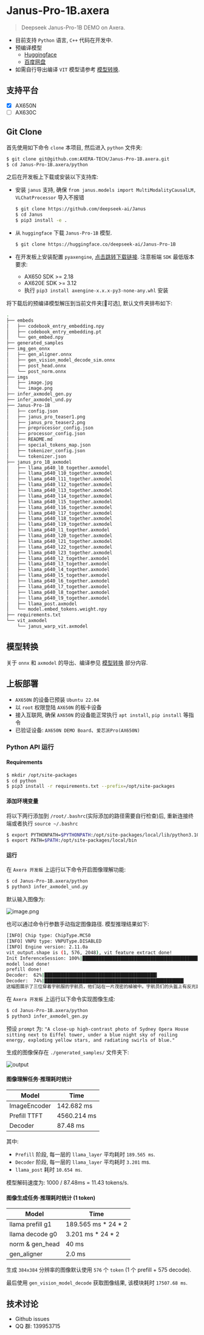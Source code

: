 # Janus-Pro-1B.axera

> Deepseek Janus-Pro-1B DEMO on Axera.

- 目前支持 `Python` 语言, `C++` 代码在开发中.
- 预编译模型
    - [Huggingface](https://huggingface.co/AXERA-TECH/Janus-Pro-1B)
    - [百度网盘](https://pan.baidu.com/s/1Ht-q22Lj3KwY_TT-K27lCw?pwd=jhdk)
- 如需自行导出编译 `VIT` 模型请参考 [模型转换](/model_convert/README.md).

## 支持平台

- [x] AX650N
- [ ] AX630C

## Git Clone

首先使用如下命令 `clone` 本项目, 然后进入 `python` 文件夹:

```bash
$ git clone git@github.com:AXERA-TECH/Janus-Pro-1B.axera.git
$ cd Janus-Pro-1B.axera/python
```

之后在开发板上下载或安装以下支持库:

- 安装 `janus` 支持, 确保 `from janus.models import MultiModalityCausalLM, VLChatProcessor` 导入不报错

    ```bash
    $ git clone https://github.com/deepseek-ai/Janus
    $ cd Janus
    $ pip3 install -e .
    ```

- 从 `huggingface` 下载 `Janus-Pro-1B` 模型.

    ```bash
    $ git clone https://huggingface.co/deepseek-ai/Janus-Pro-1B
    ```

- 在开发板上安装配置 `pyaxengine`, [点击跳转下载链接](https://github.com/AXERA-TECH/pyaxengine/releases). 注意板端 `SDK` 最低版本要求:

    - AX650 SDK >= 2.18
    - AX620E SDK >= 3.12
    - 执行 `pip3 install axengine-x.x.x-py3-none-any.whl` 安装

将下载后的预编译模型解压到当前文件夹[🔔可选], 默认文件夹排布如下:

```bash
.
├── embeds
│   ├── codebook_entry_embedding.npy
│   ├── codebook_entry_embedding.pt
│   └── gen_embed.npy
├── generated_samples
├── img_gen_onnx
│   ├── gen_aligner.onnx
│   ├── gen_vision_model_decode_sim.onnx
│   ├── post_head.onnx
│   └── post_norm.onnx
├── imgs
│   ├── image.jpg
│   └── image.png
├── infer_axmodel_gen.py
├── infer_axmodel_und.py
├── Janus-Pro-1B
│   ├── config.json
│   ├── janus_pro_teaser1.png
│   ├── janus_pro_teaser2.png
│   ├── preprocessor_config.json
│   ├── processor_config.json
│   ├── README.md
│   ├── special_tokens_map.json
│   ├── tokenizer_config.json
│   └── tokenizer.json
├── janus_pro_1B_axmodel
│   ├── llama_p640_l0_together.axmodel
│   ├── llama_p640_l10_together.axmodel
│   ├── llama_p640_l11_together.axmodel
│   ├── llama_p640_l12_together.axmodel
│   ├── llama_p640_l13_together.axmodel
│   ├── llama_p640_l14_together.axmodel
│   ├── llama_p640_l15_together.axmodel
│   ├── llama_p640_l16_together.axmodel
│   ├── llama_p640_l17_together.axmodel
│   ├── llama_p640_l18_together.axmodel
│   ├── llama_p640_l19_together.axmodel
│   ├── llama_p640_l1_together.axmodel
│   ├── llama_p640_l20_together.axmodel
│   ├── llama_p640_l21_together.axmodel
│   ├── llama_p640_l22_together.axmodel
│   ├── llama_p640_l23_together.axmodel
│   ├── llama_p640_l2_together.axmodel
│   ├── llama_p640_l3_together.axmodel
│   ├── llama_p640_l4_together.axmodel
│   ├── llama_p640_l5_together.axmodel
│   ├── llama_p640_l6_together.axmodel
│   ├── llama_p640_l7_together.axmodel
│   ├── llama_p640_l8_together.axmodel
│   ├── llama_p640_l9_together.axmodel
│   ├── llama_post.axmodel
│   └── model.embed_tokens.weight.npy
├── requirements.txt
└── vit_axmodel
    └── janus_warp_vit.axmodel
```

## 模型转换

关于 `onnx` 和 `axmodel` 的导出、编译参见 [模型转换](./model_convert/README.md) 部分内容.

## 上板部署

- `AX650N` 的设备已预装 `Ubuntu 22.04`
- 以 `root` 权限登陆 `AX650N` 的板卡设备
- 接入互联网, 确保 `AX650N` 的设备能正常执行 `apt install`, `pip install` 等指令
- 已验证设备: `AX650N DEMO Board`、`爱芯派Pro(AX650N)`

### Python API 运行

#### Requirements

```bash
$ mkdir /opt/site-packages
$ cd python
$ pip3 install -r requirements.txt --prefix=/opt/site-packages
``` 

#### 添加环境变量

将以下两行添加到 `/root/.bashrc`(实际添加的路径需要自行检查)后, 重新连接终端或者执行 `source ~/.bashrc`

```bash
$ export PYTHONPATH=$PYTHONPATH:/opt/site-packages/local/lib/python3.10/dist-packages  
$ export PATH=$PATH:/opt/site-packages/local/bin
``` 

#### 运行

在 `Axera 开发板` 上运行以下命令开启图像理解功能:

```sh
$ cd Janus-Pro-1B.axera/python
$ python3 infer_axmodel_und.py
```

默认输入图像为:

![image.png](python/imgs/image.png)

也可以通过命令行参数手动指定图像路径. 模型推理结果如下:

```bash
[INFO] Chip type: ChipType.MC50
[INFO] VNPU type: VNPUType.DISABLED
[INFO] Engine version: 2.11.0a
vit_output.shape is (1, 576, 2048), vit feature extract done!
Init InferenceSession: 100%|██████████████████████████████████████████████████████████| 24/24 [00:06<00:00,  3.89it/s]
model load done!
prefill done!
Decoder:  62%|█████████████████████████████████████████▍                         | 634/1024 [00:00<00:00, 2493.31it/s]Decoder:  72%|█████████████████████████████████████████████████▍                   | 733/1024 [00:18<00:09, 29.61it/s]hit eos!
Decoder:  74%|███████████████████████████████████████████████████▎                 | 762/1024 [00:23<00:08, 32.02it/s]
这幅图展示了三位穿着宇航服的宇航员，他们站在一片茂密的植被中。宇航员们的头盔上有反光面罩，可以看到他们的面容。背景是一片森林，树木和植物的细节非常清晰。宇航员们的姿势各不相同，其中一位宇航员正举起双手，似乎在向某人挥手，另一位宇航员则站立着，目光向前方看去，第三位宇航员则弯腰靠近地面，似乎在观察地面上的某物。整体画面给人一种科幻和探索的感觉，仿佛他们正在进行一次太空探险任务。
```

在 `Axera 开发板` 上运行以下命令实现图像生成:

```sh
$ cd Janus-Pro-1B.axera/python
$ python3 infer_axmodel_gen.py
```

预设 `prompt` 为: `"A close-up high-contrast photo of Sydney Opera House sitting next to Eiffel tower, under a blue night sky of roiling energy, exploding yellow stars, and radiating swirls of blue."`

生成的图像保存在 `./generated_samples/` 文件夹下:

![output](assets/gen_out_img.jpg)

#### 图像理解任务·推理耗时统计

Model | Time |
---| ---|
ImageEncoder | 142.682 ms |
Prefill TTFT | 4560.214 ms |
Decoder | 87.48 ms |

其中:

- `Prefill` 阶段, 每一层的 `llama_layer` 平均耗时 `189.565 ms`.
- `Decoder` 阶段, 每一层的 `llama_layer` 平均耗时 `3.201` ms.
- `llama_post` 耗时 `10.654 ms`.

模型解码速度为: 1000 / 87.48ms = 11.43 tokens/s.

#### 图像生成任务·推理耗时统计 (1 token)

Model | Time |
---| ---|
llama prefill g1 | 189.565 ms * 24 * 2 |
llama decode g0 | 3.201 ms * 24 * 2 |
norm & gen_head | 40 ms
gen_aligner | 2.0 ms

生成 `384x384` 分辨率的图像默认使用 `576` 个 `token` (1 个 prefill + 575 decode).

最后使用 `gen_vision_model_decode` 获取图像结果, 该模块耗时 `17507.68 ms`.

## 技术讨论

- Github issues
- QQ 群: 139953715
